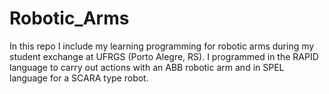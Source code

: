 # Robotic_Arms
In this repo I include my learning programming for robotic arms during my student exchange at UFRGS (Porto Alegre, RS). I programmed in the RAPID language to carry out actions with an ABB robotic arm and in SPEL language for a SCARA type robot.
